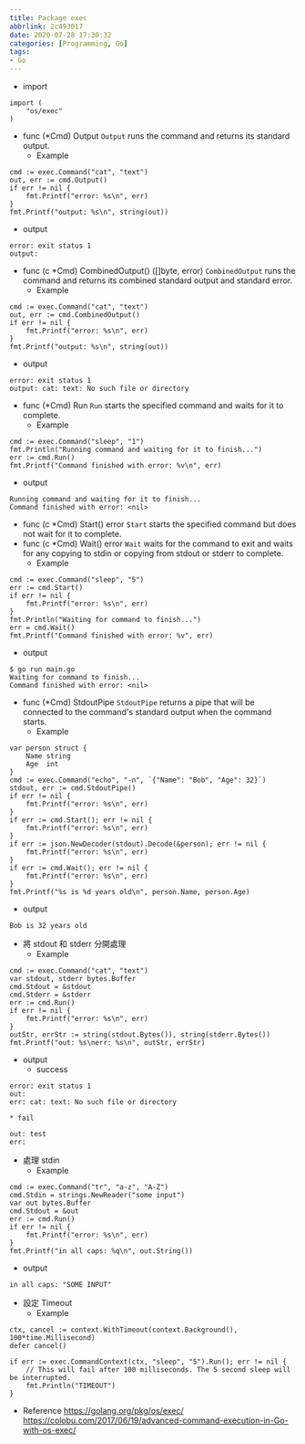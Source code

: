 ```yaml
---
title: Package exec
abbrlink: 2c493017
date: 2020-07-28 17:30:32
categories: [Programming, Go]
tags:
- Go
---
```

* import
```golang
import (
    "os/exec"
)
```
* func (*Cmd) Output
`Output` runs the command and returns its standard output.
  * Example
```golang
cmd := exec.Command("cat", "text")
out, err := cmd.Output()
if err != nil {
    fmt.Printf("error: %s\n", err)
}                      
fmt.Printf("output: %s\n", string(out))
```
  * output
```
error: exit status 1
output: 
```
* func (c *Cmd) CombinedOutput() ([]byte, error)
`CombinedOutput` runs the command and returns its combined standard output and standard error.
  * Example
```golang
cmd := exec.Command("cat", "text")
out, err := cmd.CombinedOutput()
if err != nil {
    fmt.Printf("error: %s\n", err)
}                      
fmt.Printf("output: %s\n", string(out))
```
  * output
```
error: exit status 1
output: cat: text: No such file or directory
```
* func (*Cmd) Run
`Run` starts the specified command and waits for it to complete.
  * Example
```golang
cmd := exec.Command("sleep", "1")
fmt.Println("Running command and waiting for it to finish...")
err := cmd.Run()
fmt.Printf("Command finished with error: %v\n", err)
```
  * output
```
Running command and waiting for it to finish...
Command finished with error: <nil>
```
* func (c *Cmd) Start() error
`Start` starts the specified command but does not wait for it to complete.
* func (c *Cmd) Wait() error
`Wait` waits for the command to exit and waits for any copying to stdin or copying from stdout or stderr to complete.
  * Example
```golang
cmd := exec.Command("sleep", "5")
err := cmd.Start()
if err != nil {
    fmt.Printf("error: %s\n", err)
}
fmt.Println("Waiting for command to finish...")
err = cmd.Wait()
fmt.Printf("Command finished with error: %v", err)
```
  * output
```
$ go run main.go 
Waiting for command to finish...
Command finished with error: <nil>
```
* func (*Cmd) StdoutPipe
`StdoutPipe` returns a pipe that will be connected to the command's standard output when the command starts.
  * Example
```golang
var person struct {
    Name string
    Age  int
}
cmd := exec.Command("echo", "-n", `{"Name": "Bob", "Age": 32}`)
stdout, err := cmd.StdoutPipe()
if err != nil {
    fmt.Printf("error: %s\n", err)
}  
if err := cmd.Start(); err != nil {
    fmt.Printf("error: %s\n", err)
}  
if err := json.NewDecoder(stdout).Decode(&person); err != nil {
    fmt.Printf("error: %s\n", err)
}  
if err := cmd.Wait(); err != nil {
    fmt.Printf("error: %s\n", err)
}  
fmt.Printf("%s is %d years old\n", person.Name, person.Age)
```
  * output
```
Bob is 32 years old
```
* 將 stdout 和 stderr 分開處理
  * Example
```golang
cmd := exec.Command("cat", "text")
var stdout, stderr bytes.Buffer
cmd.Stdout = &stdout
cmd.Stderr = &stderr
err := cmd.Run()    
if err != nil {     
    fmt.Printf("error: %s\n", err)
}                   
outStr, errStr := string(stdout.Bytes()), string(stderr.Bytes())
fmt.Printf("out: %s\nerr: %s\n", outStr, errStr)
```
  * output
    * success
```
error: exit status 1
out: 
err: cat: text: No such file or directory
```
    * fail
```
out: test
err:
```
* 處理 stdin
  * Example
```golang
cmd := exec.Command("tr", "a-z", "A-Z")
cmd.Stdin = strings.NewReader("some input")
var out bytes.Buffer
cmd.Stdout = &out
err := cmd.Run()
if err != nil {
    fmt.Printf("error: %s\n", err)
}
fmt.Printf("in all caps: %q\n", out.String())
```
  * output
```
in all caps: "SOME INPUT"
```
* 設定 Timeout
  * Example
```golang
ctx, cancel := context.WithTimeout(context.Background(), 100*time.Millisecond)
defer cancel()

if err := exec.CommandContext(ctx, "sleep", "5").Run(); err != nil {
    // This will fail after 100 milliseconds. The 5 second sleep will be interrupted.
    fmt.Println("TIMEOUT")
}
```
* Reference
https://golang.org/pkg/os/exec/
https://colobu.com/2017/06/19/advanced-command-execution-in-Go-with-os-exec/